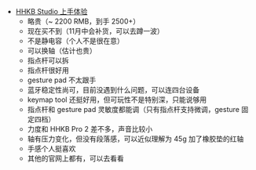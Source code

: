 - [HHKB Studio 上手体验](https://tjtsblog.notion.site/HHKB-Studio-73c4c83dc7cc4770b9427bba7390c676)
	- 略贵（~ 2200 RMB，到手 2500+）
	- 现在买不到（11月中会补货，可以去蹲一波）
	- 不是静电容（个人不是很在意）
	- 可以换轴（估计也贵）
	- 指点杆可以拆
	- 指点杆很好用
	- gesture pad 不太跟手
	- 蓝牙稳定性尚可，目前没遇到什么问题，可以连四台设备
	- keymap tool 还挺好用，但可玩性不是特别深，只能说够用
	- 指点杆和 gesture pad 灵敏度都能调（只有指点杆支持微调，gesture 固定四档）
	- 力度和 HHKB Pro 2 差不多，声音比较小
	- 轴有压力变化，但没有段落感，可以近似理解为 45g 加了橡胶垫的红轴
	- 手感个人挺喜欢
	- 其他的官网上都有，可以去看看